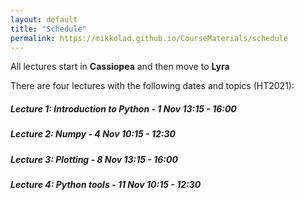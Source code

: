 ```yaml
---
layout: default
title: "Schedule"
permalink: https://mikkolad.github.io/CourseMaterials/schedule
---
```


All lectures start in **Cassiopea** and then move to **Lyra**

There are four lectures with the following dates and topics (HT2021):

##### Lecture 1: Introduction to Python - 1 Nov 13:15 - 16:00
##### Lecture 2: Numpy - 4 Nov 10:15 - 12:30
##### Lecture 3: Plotting - 8 Nov 13:15 - 16:00
##### Lecture 4: Python tools - 11 Nov 10:15 - 12:30
